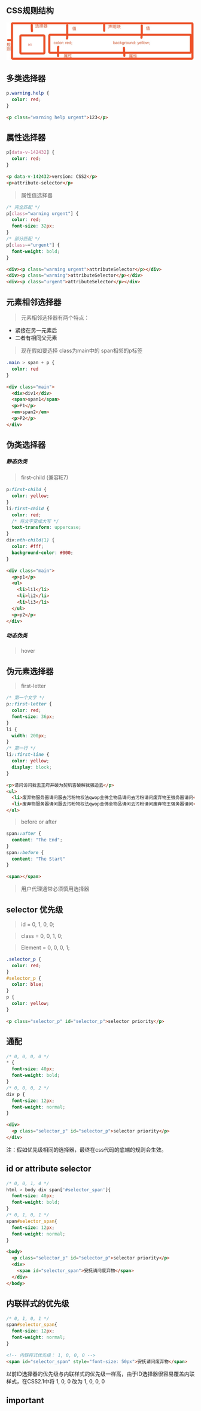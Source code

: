 ## CSS规则结构
![](./structure.jpeg)

## 多类选择器

```css
p.warning.help {
  color: red;
}
```
```html
<p class="warning help urgent">123</p>
```


## 属性选择器
```css
p[data-v-142432] {
  color: red;
}
```
```html
<p data-v-142432>version: CSS2</p>
<p>attribute-selector</p>
```
> 属性值选择器

```css
/* 完全匹配 */
p[class="warning urgent"] {
  color: red;
  font-size: 32px;
}
/* 部分匹配 */
p[class~="urgent"] {
  font-weight: bold;
}
```

```html
<div><p class="warning urgent">attributeSelector</p></div>
<div><p class="warning">attributeSelector</p></div>
<div><p class="urgent">attributeSelector</p></div>
```

## 元素相邻选择器
> 元素相邻选择器有两个特点：
  - 紧接在另一元素后
  - 二者有相同父元素

> 现在假如要选择 class为main中的 span相邻的p标签

```css
.main > span + p {
  color: red
}
```
```html
<div class="main">
  <div>div1</div>
  <span>span1</span>
  <p>P1</p>
  <em>span2</em>
  <p>P2</p>
</div>
```

## 伪类选择器

##### 静态伪类

> first-child (兼容IE7)
  ```css
  p:first-child {
    color: yellow;
  }
  li:first-child {
    color: red;
    /* 将文字变成大写 */
    text-transform: uppercase;
  }
  div:nth-child(1) {
    color: #fff;
    background-color: #000;
  }
  ```
  ```html
  <div class="main">
    <p>p1</p>
    <ul>
      <li>li1</li>
      <li>li2</li>
      <li>li3</li>
    </ul>
    <p>p2</p>
  </div>
  ```  

##### 动态伪类

> hover

>

## 伪元素选择器

> first-letter

```css
/* 第一个文字 */
p::first-letter {
  color: red;
  font-size: 36px;
}
li {
  width: 200px;
}
/* 第一行 */
li::first-line {
  color: yellow;
  display: block;
}
```
```html
<p>请问访问我去王府井破为契机否破解我强迫去</p>
<ul>
  <li>废弃物服务器请问服去污粉物权法qwop金佛全物品请问去污粉请问废弃物王强务器请问</li>
  <li>废弃物服务器请问服去污粉物权法qwop金佛全物品请问去污粉请问废弃物王强务器请问</li>
</ul>
```

> before or after

```css
span::after {
  content: "The End";
}
span::before {
  content: "The Start"
}
```

```html
<span></span>
```


> 用户代理通常必须慎用选择器


## selector 优先级

> id = 0, 1, 0, 0;

> class = 0, 0, 1, 0;

> Element = 0, 0, 0, 1;

```css
.selector_p {
  color: red;
}
#selector_p {
  color: blue;
}
p {
  color: yellow;
}
```
```html
<p class="selector_p" id="selector_p">selector priority</p>
```

## 通配
```css
/* 0, 0, 0, 0 */
* {
  font-size: 40px;
  font-weight: bold;
}
/* 0, 0, 0, 2 */
div p {
  font-size: 12px;
  font-weight: normal;
}
```
```html
<div>
  <p class="selector_p" id="selector_p">selector priority</p>
</div>
```

注：假如优先级相同的选择器，最终在css代码的底端的规则会生效。

## id or attribute selector

```css
/* 0, 0, 1, 4 */
html > body div span['#selector_span']{
  font-size: 40px;
  font-weight: bold;
}
/* 0, 1, 0, 1 */
span#selector_span{
  font-size: 12px;
  font-weight: normal;
}
```
```html
<body>
  <p class="selector_p" id="selector_p">selector priority</p>
  <div>
    <span id="selector_span">安抚请问废弃物</span>
  </div>
</body>
```

## 内联样式的优先级
```css
/* 0, 1, 0, 1 */
span#selector_span{
  font-size: 12px;
  font-weight: normal;
}
```
```html
<!-- 内联样式优先级： 1, 0, 0, 0 -->
<span id="selector_span" style="font-size: 50px">安抚请问废弃物</span>
```
以前ID选择器的优先级与内联样式的优先级一样高，由于ID选择器很容易覆盖内联样式，在CSS2.1中将 1, 0, 0 改为 1, 0, 0, 0

## important
